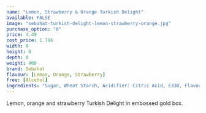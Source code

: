 ```yaml
---
name: "Lemon, Strawberry & Orange Turkish Delight"
available: FALSE
image: "sebahat-turkish-delight-lemon-strawberry-orange.jpg"
purchase_option: "0"
price: 4.49
cost_price: 1.796
width: 0
height: 0
depth: 0
weight: 400
brand: Sebahat
flavour: [Lemon, Orange, Strawberry]
free: [Alcohol]
ingredients: "Sugar, Wheat Starch, Acidifier: Citric Acid, E330, Flavourings: Orange, Lemon, Strawberry, Colourings: E120, E141, E160B"
---
```

Lemon, orange and strawberry Turkish Delight in embossed gold box.